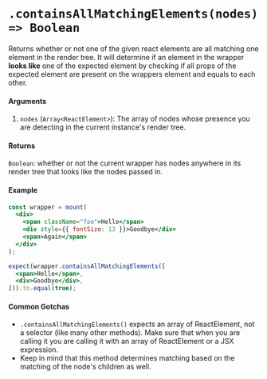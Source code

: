 # `.containsAllMatchingElements(nodes) => Boolean`

Returns whether or not one of the given react elements are all matching one element in the render tree.
It will determine if an element in the wrapper __looks like__ one of the expected element by checking if all props of the expected element are present on the wrappers element and equals to each other.


#### Arguments

1. `nodes` (`Array<ReactElement>`): The array of nodes whose presence you are detecting in the current instance's
render tree.



#### Returns

`Boolean`: whether or not the current wrapper has nodes anywhere in its render tree that looks
like the nodes passed in.



#### Example


```jsx
const wrapper = mount(
  <div>
    <span className="foo">Hello</span>
    <div style={{ fontSize: 13 }}>Goodbye</div>
    <span>Again</span>
  </div>
);

expect(wrapper.containsAllMatchingElements([
  <span>Hello</span>,
  <div>Goodbye</div>,
])).to.equal(true);
```


#### Common Gotchas

- `.containsAllMatchingElements()` expects an array of ReactElement, not a selector (like many other methods). Make sure that
when you are calling it you are calling it with an array of ReactElement or a JSX expression.
- Keep in mind that this method determines matching based on the matching of the node's children as
well.

